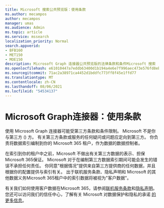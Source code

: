 ```yaml
---
title: Microsoft 搜索公共预览版：使用条款
ms.author: mecampos
author: mecampos
manager: umas
ms.audience: Admin
ms.topic: article
ms.service: mssearch
localization_priority: Normal
search.appverid:
- BFB160
- MET150
- MOE150
description: Microsoft Graph 连接器公共预览版的法律条款和条件Microsoft 搜索
ms.openlocfilehash: e61010447a7eddb63400d1b194a4e6e7f996aec473e576fd8ebbdaf8ff44b555
ms.sourcegitcommit: 71ac2a38971ca4452d1bddfc773ff8f45e1ffd77
ms.translationtype: MT
ms.contentlocale: zh-CN
ms.lasthandoff: 08/06/2021
ms.locfileid: "54534137"
---
```

<!---Previous ms.author: anfowler --->

# <a name="microsoft-graph-connectors-terms-of-use"></a>Microsoft Graph连接器：使用条款

使用 Microsoft Graph 连接器可能受第三方条款和条件限制。 Microsoft 不是你与第三方 () 方。 有关第三方条款或服务的任何疑问或问题应定向到第三方。 你负责将数据索引编制到你的 Microsoft 365 租户，作为数据的数据控制者。

在索引到你的租户中之前，Microsoft 不做出有关第三方数据的表示、担保Microsoft 365保证。  Microsoft 对于在编制第三方数据索引期间可能会发生的错误不承担任何责任。  你同意"根据情况"提供来自第三方提供商的任何数据，并且根据你的配置提供与索引有关。 出于联机服务条款、隐私声明和 Microsoft 的其他数据义务Microsoft 365租户中的索引数据将被视为"客户数据[](http://www.microsoftvolumelicensing.com/Downloader.aspx?documenttype=OST&lang=English)"。 [](https://privacy.microsoft.com/privacystatement)

有关我们如何使用客户数据在Microsoft 365，请参阅[联机服务条款](http://www.microsoftvolumelicensing.com/Downloader.aspx?documenttype=OST&lang=English)和[隐私声明](https://privacy.microsoft.com/privacystatement)。 您还可以访问我们的信任中心，了解有关 Microsoft 对数据保护和隐私的承诺 [的更多信息](https://www.microsoft.com/trust-center)。

